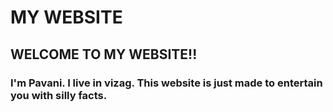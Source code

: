 # MY WEBSITE
## WELCOME TO MY WEBSITE!!
### I'm Pavani. I live in vizag. This website is just made to entertain you with silly facts.


## 
